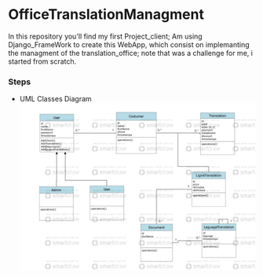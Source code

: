 # OfficeTranslationManagment
In this repository you'll find my first Project_client; Am using Django_FrameWork to create this WebApp, which consist on implemanting the managment of the translation_office; note that was a challenge for me, i started from scratch. 
### Steps
+ UML Classes Diagram
![](ClassesDiagram.JPG) 
